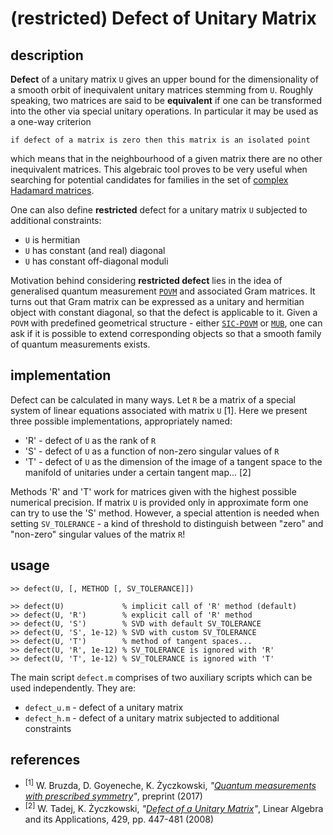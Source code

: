 # (restricted) Defect of Unitary Matrix

## description
**Defect** of a unitary matrix `U` gives an upper bound for the dimensionality of a smooth orbit of inequivalent unitary matrices stemming from `U`. Roughly speaking, two matrices are said to be **equivalent** if one can be transformed into the other via special unitary operations. In particular it may be used as a one-way criterion
```
if defect of a matrix is zero then this matrix is an isolated point
```
which means that in the neighbourhood of a given matrix there are no other inequivalent matrices. This algebraic tool proves to be very useful when searching for potential candidates for families in the set of [complex Hadamard matrices](http://chaos.if.uj.edu.pl/~karol/hadamard/).

One can also define **restricted** defect for a unitary matrix `U` subjected to additional constraints:
- `U` is hermitian
- `U` has constant (and real) diagonal
- `U` has constant off-diagonal moduli

Motivation behind considering **restricted defect** lies in the idea of generalised quantum measurement [`POVM`](https://en.wikipedia.org/wiki/POVM) and associated Gram matrices. It turns out that Gram matrix can be expressed as a unitary and hermitian object with constant diagonal, so that the defect is applicable to it. Given a `POVM` with predefined geometrical structure - either [`SIC-POVM`](https://en.wikipedia.org/wiki/SIC-POVM) or [`MUB`](https://en.wikipedia.org/wiki/Mutually_unbiased_bases), one can ask if it is possible
to extend corresponding objects so that a smooth family of quantum measurements exists.

## implementation
Defect can be calculated in many ways. Let `R` be a matrix of a special system of linear equations associated with matrix `U` [1]. Here we present three possible implementations, appropriately named:
- 'R' - defect of `U` as the rank of `R`
- 'S' - defect of `U` as a function of non-zero singular values of `R`
- 'T' - defect of `U` as the dimension of the image of a tangent space to the manifold of unitaries under a certain tangent map... [2]

Methods 'R' and 'T' work for matrices given with the highest possible numerical precision. If matrix `U` is provided only in approximate form one can try to use the 'S' method. However, a special attention is needed when setting `SV_TOLERANCE` - a kind of threshold to distinguish between "zero" and "non-zero" singular values of the matrix `R`!

## usage
```
>> defect(U, [, METHOD [, SV_TOLERANCE]])

>> defect(U)             % implicit call of 'R' method (default)
>> defect(U, 'R')        % explicit call of 'R' method
>> defect(U, 'S')        % SVD with default SV_TOLERANCE
>> defect(U, 'S', 1e-12) % SVD with custom SV_TOLERANCE
>> defect(U, 'T')        % method of tangent spaces...
>> defect(U, 'R', 1e-12) % SV_TOLERANCE is ignored with 'R'
>> defect(U, 'T', 1e-12) % SV_TOLERANCE is ignored with 'T'
```

The main script `defect.m` comprises of two auxiliary scripts which can be used independently. They are:
- `defect_u.m` - defect of a unitary matrix
- `defect_h.m` - defect of a unitary matrix subjected to additional constraints

## references
- <sup>[1]</sup> W. Bruzda, D. Goyeneche, K. &#379;yczkowski, *"[Quantum measurements with prescribed symmetry](https://arxiv.org/abs/1704.04609 "arXiv")"*, preprint (2017)
- <sup>[2]</sup> W. Tadej, K. &#379;yczkowski, *"[Defect of a Unitary Matrix](https://arxiv.org/abs/math/0702510 "arXiv")"*, Linear Algebra and its Applications, 429, pp. 447-481 (2008)
